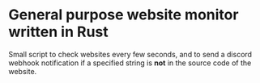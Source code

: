 # General purpose website monitor written in Rust

Small script to check websites every few seconds, and to send a discord webhook notification if a specified string is **not** in the source code of the website.
